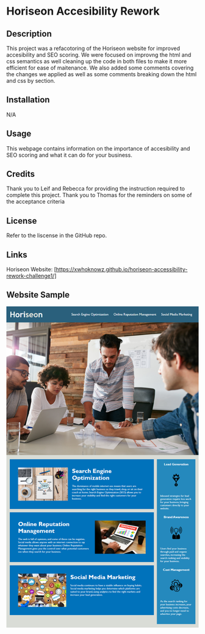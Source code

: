 # Horiseon Accesibility Rework
## Description

This project was a refacotoring of the Horiseon website for improved accesibility and SEO scoring. We were focused on improvng the html and css semantics as well cleaning up the code in both files to make it more efficient for ease of maitenance. We also added some comments covering the changes we applied as well as some comments breaking down the html and css by section.

## Installation

N/A

## Usage

This webpage contains information on the importance of accesibility and SEO scoring and what it can do for your business. 

## Credits

Thank you to Leif and Rebecca for providing the instruction required to complete this project.
Thank you to Thomas for the reminders on some of the acceptance criteria

## License

Refer to the liscense in the GitHub repo.

## Links

Horiseon Website: [https://xwhoknowz.github.io/horiseon-accessibility-rework-challenge1/]

## Website Sample

![Horiseon website sample image](./assets\images\01-html-css-git-homework-demo.png)